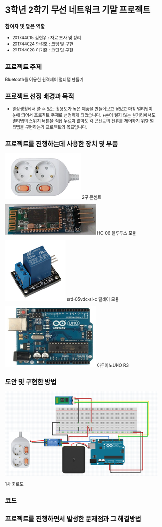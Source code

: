 # 3학년 2학기 무선 네트워크 기말 프로젝트

### 참여자 및 맡은 역할

+ 201744015 김현우 : 자료 조사 및 정리
+ 201744024 안성호 : 코딩 및 구현
+ 201744028 이기훈 : 코딩 및 구현

## 프로젝트 주제

Bluetooth를 이용한 원격제어 멀티탭 만들기

## 프로젝트 선정 배경과 목적

+ 일상생활에서 쓸 수 있는 활용도가 높은 제품을 만들어보고 싶었고 마침 멀티탭이 눈에 띄어서 프로젝트 주제로 선정하게 되었습니다.
+손이 닿지 않는 원거리에서도 멀티탭의 스위치 버튼을 직접 누르지 않아도 각 콘센트의 전류를 제어하기 위한 멀티탭을 구현하는게 프로젝트의 목표입니다.

## 프로젝트를 진행하는데 사용한 장치 및 부품
<p><img src="사진 모음/2구 콘센트.png" width="250" height="150"></img> 2구 콘센트</p>
<p><img src="사진 모음/HC-06 블루투스 모듈.png" width="300" height="100"></img> HC-06 블루투스 모듈</p>
<p><img src="사진 모음/srd-05vdc-sl-c 릴레이 모듈.png" width="200" height="200"></img> srd-05vdc-sl-c 릴레이 모듈</p>
<p><img src="사진 모음/아두이노UNO R3.png" width="300" height="200"></img> 아두이노UNO R3</p>

## 도안 및 구현한 방법
<p><img src="사진 모음/1차 회로도.png"></img></p>
1차 회로도

## 코드


## 프로젝트를 진행하면서 발생한 문제점과 그 해결방법



